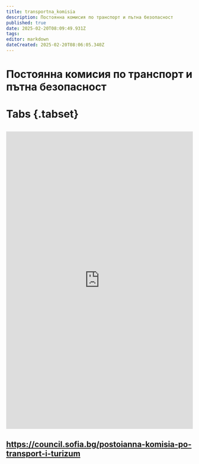 ```yaml
---
title: transportna_komisia
description: Постоянна комисия по транспорт и пътна безопасност
published: true
date: 2025-02-20T08:09:49.931Z
tags: 
editor: markdown
dateCreated: 2025-02-20T08:06:05.340Z
---
```


# Постоянна комисия по транспорт и пътна безопасност

# Tabs {.tabset}

##  <iframe src="https://council.sofia.bg/postoianna-komisia-po-transport-i-turizum" title="Разписания" width="100%" height="800px" scrolling="yes" frameBorder="0">
</iframe>

## https://council.sofia.bg/postoianna-komisia-po-transport-i-turizum